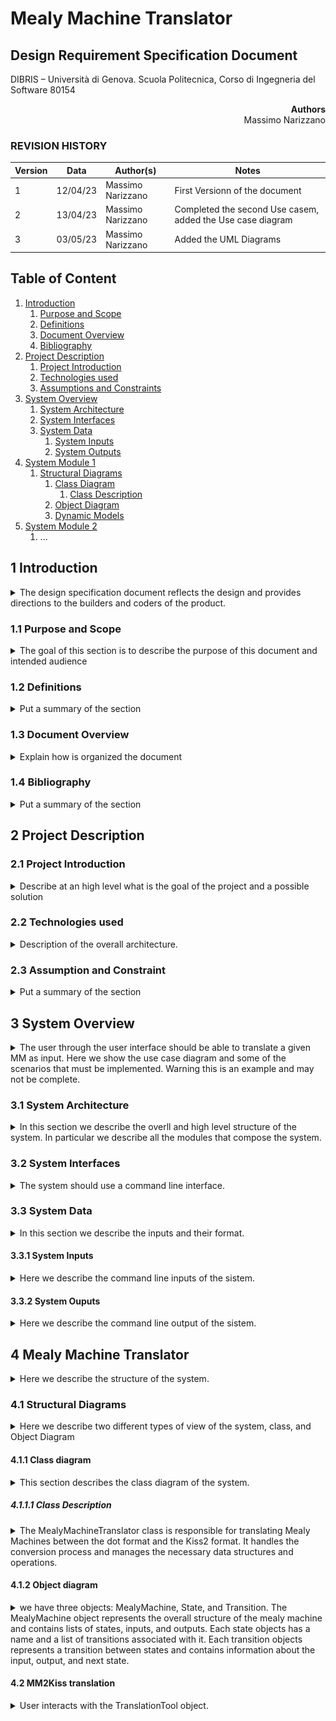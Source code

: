 # Mealy Machine Translator

## Design Requirement Specification Document

DIBRIS – Università di Genova. Scuola Politecnica, Corso di Ingegneria del Software 80154


<div align='right'> <b> Authors </b> <br> Massimo Narizzano <br>  </div>

### REVISION HISTORY

| Version | Data | Author(s)| Notes |
| ---------|------|--------|------  |
| 1 | 12/04/23 | Massimo Narizzano | First Versionn of the document|
| 2 | 13/04/23 | Massimo Narizzano | Completed the second Use casem, added the Use case diagram|
| 3 | 03/05/23 | Massimo Narizzano | Added the UML Diagrams|


## Table of Content

1. [Introduction](#intro)
    1. [Purpose and Scope](#purpose)  
    2. [Definitions](#def)
    3. [Document Overview](#overview)
    4. [Bibliography](#biblio)
2. [Project Description](#description)
    1. [Project Introduction](#project-intro)
    2. [Technologies used](#tech)
    3. [Assumptions and Constraints](#constraints)
3. [System Overview](#system-overview)
    1. [System Architecture](#architecture)
    2. [System Interfaces](#interfaces)
    3. [System Data](#data)
        1. [System Inputs](#inputs)
        2. [System Outputs](#outputs)
4. [System Module 1](#sys-module-1)
    1. [Structural Diagrams](#sd)
        1. [Class Diagram](#cd)
            1. [Class Description](#cd-description)
        2. [Object Diagram](#od)
        3. [Dynamic Models](#dm)
5. [System Module 2](#sys-module-2)
   1. ...

##  <a name="intro"></a>  1 Introduction
<details>
    <summary> The design specification document reflects the design and provides directions to the builders and coders of the product.</summary> 
    Through this document, designers communicate the design for the product to which the builders or coders must comply. The design specification should state how the design will meet the requirements.
</details>
    
### <a name="purpose"></a> 1.1 Purpose and Scope
<details> 
    <summary> The goal of this section is to describe the purpose of this document and intended audience  </summary>
    <p>This sub section should describe ...</p>
</details>

### <a name="def"></a> 1.2 Definitions
<details> 
    <summary> Put a summary of the section
    </summary>
    <p>This sub section should describe ...</p>
    
| First Header  | Second Header |
| ------------- | ------------- |
| Content Cell  | Content Cell  |
| Content Cell  | Content Cell  |
    
</details>

### <a name="overview"></a> 1.3 Document Overview
<details> 
    <summary> Explain how is organized the document
    </summary>
    <p>This sub section should describe ...</p>
</details>

### <a name="biblio"></a> 1.4 Bibliography
<details> 
    <summary> Put a summary of the section
    </summary>
    <p>This sub section should describe ...</p>
</details>

## <a name="description"></a> 2 Project Description

### <a name="project-intro"></a> 2.1 Project Introduction 
<details> 
    <summary>  Describe at an high level what is the goal of the project and a possible solution
    </summary>
    <p>The goal of the project is to develop a translator of a MM in dot format into a kiss2 format. The system should take as input a file representing the MM in dot format, a list of Input signals, given for the order, as well as a list of output signals. As a result the system must output into a file the same MM with different format.</p> 
</details>

### <a name="tech"></a> 2.2 Technologies used

<details> 
    <summary> Description of the overall architecture. </summary>
    <p>Graphical representation of the system architecture.  May be composed by multiple diagrams depending on the differences in the environment
specifications    </p>
</details>

### <a name="constraints"></a> 2.3 Assumption and Constraint 
<details> 
    <summary> Put a summary of the section
    </summary>
    <p>This sub section should describe ...</p>
</details>

## <a name="system-overview"></a>  3 System Overview
<details>
    <summary> The user through the user interface should be able to translate a given MM as input. Here we show the use case diagram and some of the scenarios that must be implemented. Warning this is an example and may not be complete.
    </summary>
    
![Use Case Diagram](imgs/use-case.jpg "Use Case Diagram")
    <p> ....</p>
      
| Use Case      | 1.0           |
| ------------- | ------------- |
| Name          | mm2kiss       |
| Actors        | Generic User  |    
| Entry Point   | (i) MM dot file. <br> (ii) List of Input Signals <br> (iii) List of Output Signals   |
| Exit  Point   | File where  the translated MM must be stored |
| Event Flow    | (1) User invoke the system by command line <br> (2) User provide a valid path to an input MM in dot format <br> (3) User provide a list of symbols representing the input signals <br> (4) User provide a list of symbols representing the output signals <br> (5) User provide a valid path to an empty file where the system should store the output MM <br> (6) System validates the input MM <br> (7) System validates the list of input signals<br> (8) System valdiates the list of output signals <br> (9) System validates the output file <br> (10) System correctly parse the input file and store the MM in memory<br> (11) System write the MM in memory into the output file |
    
    
| Use Case      | 2.0           |
| ------------- | ------------- |
| Name          | kiss2mm       |
| Actors        | Generic User  |    
| Entry Point   | MM kiss2 file  |
| Exit  Point   | (i) File where  the translated MM must be stored. <br> (ii) List of Input Signals. <br> (iii) List of Output Signals |
| Event Flow    | (1) User invoke the system by command line <br> (2) User provide a valid path to an input MM in kiss2 format <br> (3) User provide a valid path to an empty file where the system should store the output MM <br> (4) System validates the input MM <br> (5) System validates the output file <br> (6) System correctly parse the input file and store the MM in memory<br> (7) System write the MM into the output file <br> (8) System write the list of Input Signal into the standard input. <br> (9) System write the List of output signals into the standard input| 

</details>


### <a name="architecture"></a>  3.1 System Architecture
<details> 
    <summary> In this section we describe the overll and high level structure of the system. In particular we describe all the modules that compose the system.
    </summary>
    <p>This system is composed by a single module that translate a MM in dot format into a kiss2 format</p>
    
![System Architecture](imgs/framework.jpg "System Architecture")    
    
</details>

### <a name="interfaces"></a>  3.2 System Interfaces
<details> 
    <summary> The system should use a command line interface.
    </summary>
    <p>Here we describe the syntax that the system must use. In particular we try to keep the syntax as simpler as possible. For this reason we define an interface like this:
    systemname "absolute path to the MM in dot format" "absolute path to the kiss2 file" "list of input signals separated by comma" "list of output signals separated by comma"</p>
</details>

### <a name="data"></a>  3.3 System Data
<details> 
    <summary> In this section we describe the inputs and their format.    
    </summary>
</details>

#### <a name="inputs"></a>  3.3.1 System Inputs
<details> 
    <summary> Here we describe the command line inputs of the sistem. </summary>
  <p> The inputs of the system are : </p>
    <ul> 
        <li> Absolute path to the input file: The file should not be empty and should describe a valid MM into a valid [dot](https://en.wikipedia.org/wiki/DOT_%28graph_description_language%29) Format.</li>
        <li> Absolute path to the output file: The file should be empty and it will contain the final result of the translation  </li>
        <li> List of string names separated by comma: They represent the input signal list. Each signal is represented by a string tha contains both letters and numbers. It should not contains any other symbol.</li>
        <li> List of string names separated by comma: They represent the output signal list. Each signal is represented by a string tha contains both letters and numbers. It should not contains any other symbol.</li>
    </ul>
</details>

#### <a name="outputs"></a>  3.3.2 System Ouputs
<details> 
    <summary> Here we describe the command line output of the sistem. </summary>
  <p> The system has only one output and should be the translation of the MM from dot to kiss2 format. The translation should be written into the file given in input to the system.</p>
</details>

## <a name="sys-module-1"></a>  4 Mealy Machine Translator
<details> 
    <summary> Here we describe the structure of the system. 
    </summary>
    <p>First we describe the Static structure of the system, such as the Class/Object Diagram, and then we describe the dynamic behavior of the system. </p>
</details>

### <a name="sd"></a>  4.1 Structural Diagrams
<details> 
    <summary> Here we describe two different types of view of the system, class, and Object Diagram
    </summary>
</details>

#### <a name="cd"></a>  4.1.1 Class diagram
<details> 
    <summary> This section describes the class diagram of the system.
    </summary>
    
![Class Diagram]((https://github.com/mnarizzano/mmtranslator/blob/SE_Project_RF/docs/drs/imgs/UML.jpg))

</details>

##### <a name="cd-description"></a>  4.1.1.1 Class Description
<details> 
    <summary> The MealyMachineTranslator class is responsible for translating Mealy Machines between the dot format and the Kiss2 format. It handles the conversion process and manages the necessary data structures and operations.
    </summary>
    <p>Description:

Properties:
* dotFile: A string representing the path to the input file containing a Mealy Machine in dot format.
* kiss2File: A string representing the path to the output file where the translated Mealy Machine in Kiss2 format will be written.
Methods:
* translateToKiss2(): This method reads the Mealy Machine from the dotFile, performs the necessary transformations, and generates the equivalent Kiss2 format. The translated Mealy Machine is then saved to the kiss2File.
* translateToDot(): This method reads the Mealy Machine from the kiss2File, performs the necessary transformations, and generates the equivalent dot format. The translated Mealy Machine is then saved to the dotFile.
* validateInput(): This method checks the validity of the input files (dotFile and kiss2File) and ensures they exist and are accessible.
* extractSignals(): This method extracts the list of input and output signals from the Mealy Machine in dot format and Kiss2 format, respectively.
* updateInputSignals(signals: List[str]): This method updates the list of input signals in the Mealy Machine to match the provided signals list.
* updateOutputSignals(signals: List[str]): This method updates the list of output signals in the Mealy Machine to match the provided signals list.
Dependencies:
* DotFileParser: A helper class responsible for parsing and extracting information from Mealy Machine files in dot format.
* Kiss2FileParser: A helper class responsible for parsing and extracting information from Mealy Machine files in Kiss2 format.
* DotFileWriter: A helper class responsible for writing Mealy Machine files in dot format.
* Kiss2FileWriter: A helper class responsible for writing Mealy Machine files in Kiss2 format.
</p>
</details>

#### <a name="od"></a>  4.1.2 Object diagram
<details> 
    <summary> we have three objects: MealyMachine, State, and Transition. The MealyMachine object represents the overall structure of the mealy machine and contains lists of states, inputs, and outputs. Each state objects has a name and a list of transitions associated with it. Each transition objects represents a transition between states and contains information about the input, output, and next state.
    </summary>
    <p>This sub section should describe ...</p>
    
![Object Diagram]((https://github.com/mnarizzano/mmtranslator/blob/SE_Project_RF/docs/drs/imgs/Object.jpg))

</details>

#### <a name="dm"></a>  4.2 MM2Kiss translation
<details> 
    <summary> 
    User interacts with the TranslationTool object.
    </summary>
    <p>
User provides input file path containing the Mealy Machine in dot format and output file path for the translated KISS format.
TranslationTool object receives the input file path and output file path.
TranslationTool reads the input file, parsing the Mealy Machine in dot format.
TranslationTool extracts the necessary information from the dot file, including the states, transitions, inputs, and outputs.
TranslationTool performs the necessary translation logic to convert the Mealy Machine from dot format to KISS format.
TranslationTool generates the translated KISS file with the converted Mealy Machine.
TranslationTool writes the KISS file to the specified output file path.
The translation process is completed, and the TranslationTool object provides feedback or confirmation to the user.</p>

    
![ACtivity Diagram](imgs/activity.jpg "Activity")

</details>
